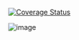 [![Coverage Status](https://coveralls.io/repos/github/ShapArt/lab05/badge.svg?branch=master)](https://coveralls.io/github/ShapArt/lab05?branch=master)

![image](https://user-images.githubusercontent.com/100069322/191470138-d187ac80-0b1c-412c-b8f7-482eea48df48.png)
